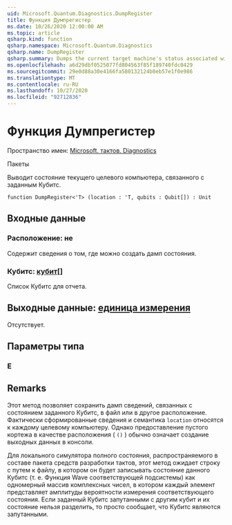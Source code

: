 ```yaml
---
uid: Microsoft.Quantum.Diagnostics.DumpRegister
title: Функция Думпрегистер
ms.date: 10/26/2020 12:00:00 AM
ms.topic: article
qsharp.kind: function
qsharp.namespace: Microsoft.Quantum.Diagnostics
qsharp.name: DumpRegister
qsharp.summary: Dumps the current target machine's status associated with the given qubits.
ms.openlocfilehash: a6d29dbf0525077fd804563f85f189740fdc0429
ms.sourcegitcommit: 29e0d88a30e4166fa580132124b0eb57e1f0e986
ms.translationtype: MT
ms.contentlocale: ru-RU
ms.lasthandoff: 10/27/2020
ms.locfileid: "92712836"
---
```

# <a name="dumpregister-function"></a>Функция Думпрегистер

Пространство имен: [Microsoft. тактов. Diagnostics](xref:Microsoft.Quantum.Diagnostics)

Пакеты [](https://nuget.org/packages/)


Выводит состояние текущего целевого компьютера, связанного с заданным Кубитс.

```qsharp
function DumpRegister<'T> (location : 'T, qubits : Qubit[]) : Unit
```


## <a name="input"></a>Входные данные

### <a name="location--t"></a>Расположение: не

Содержит сведения о том, где можно создать дамп состояния.


### <a name="qubits--qubit"></a>Кубитс: [кубит](xref:microsoft.quantum.lang-ref.qubit)[]

Список Кубитс для отчета.



## <a name="output--unit"></a>Выходные данные: [единица измерения](xref:microsoft.quantum.lang-ref.unit)

Отсутствует.

## <a name="type-parameters"></a>Параметры типа

### <a name="t"></a>Е



## <a name="remarks"></a>Remarks

Этот метод позволяет сохранить дамп сведений, связанных с состоянием заданного Кубитс, в файл или в другое расположение.
Фактически сформированные сведения и семантика `location` относятся к каждому целевому компьютеру. Однако предоставление пустого кортежа в качестве расположения ( `()` ) обычно означает создание выходных данных в консоли.

Для локального симулятора полного состояния, распространяемого в составе пакета средств разработки тактов, этот метод ожидает строку с путем к файлу, в котором он будет записывать состояние данного Кубитс (т. е. Функция Wave соответствующей подсистемы) как одномерный массив комплексных чисел, в котором каждый элемент представляет амплитуды вероятности измерения соответствующего состояния.
Если заданный Кубитс запутанными с другим кубит и их состояние нельзя разделить, то просто сообщает, что Кубитс являются запутанными.
